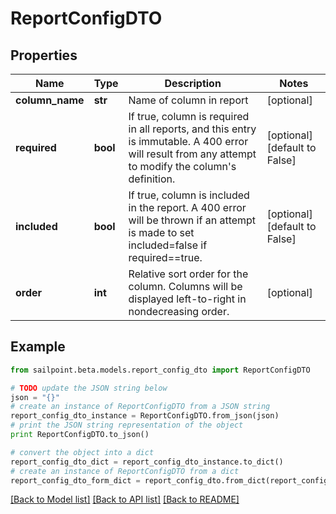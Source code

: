 # ReportConfigDTO


## Properties

Name | Type | Description | Notes
------------ | ------------- | ------------- | -------------
**column_name** | **str** | Name of column in report | [optional] 
**required** | **bool** | If true, column is required in all reports, and this entry is immutable. A 400 error will result from any attempt to modify the column&#39;s definition. | [optional] [default to False]
**included** | **bool** | If true, column is included in the report. A 400 error will be thrown if an attempt is made to set included&#x3D;false if required&#x3D;&#x3D;true. | [optional] [default to False]
**order** | **int** | Relative sort order for the column. Columns will be displayed left-to-right in nondecreasing order. | [optional] 

## Example

```python
from sailpoint.beta.models.report_config_dto import ReportConfigDTO

# TODO update the JSON string below
json = "{}"
# create an instance of ReportConfigDTO from a JSON string
report_config_dto_instance = ReportConfigDTO.from_json(json)
# print the JSON string representation of the object
print ReportConfigDTO.to_json()

# convert the object into a dict
report_config_dto_dict = report_config_dto_instance.to_dict()
# create an instance of ReportConfigDTO from a dict
report_config_dto_form_dict = report_config_dto.from_dict(report_config_dto_dict)
```
[[Back to Model list]](../README.md#documentation-for-models) [[Back to API list]](../README.md#documentation-for-api-endpoints) [[Back to README]](../README.md)


